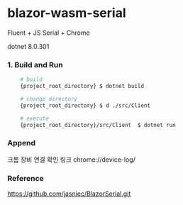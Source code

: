# blazor-wasm-serial

Fluent + JS Serial + Chrome

dotnet 8.0.301

### 1. Build and Run

```bash
    # build
    {project_root_directory} $ dotnet build

    # change directory
    {project_root_directory} $ d ./src/Client

    # execute
    {project_root_directory}/src/Client  $ dotnet run
```

### Append

크롬 장비 연결 확인 링크 chrome://device-log/

### Reference

https://github.com/jasniec/BlazorSerial.git
